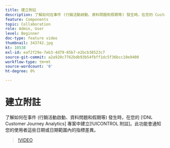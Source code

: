 ```yaml
---
title: 建立附註
description: 了解如何在事件 (行銷活動啟動、資料問題和假期等) 發生時，在您的 Customer Journey Analytics 專案中建立附註。此功能會通知您的使用者這些日期或日期範圍內的指標差異。
feature: Components
topic: Collaboration
role: Admin, User
level: Beginner
doc-type: feature video
thumbnail: 343742.jpg
kt: 10538
exl-id: eaf2f29e-7eb3-4d79-85b7-e2bcb38523c7
source-git-commit: a2a920c7762bdb93b54fbff1dc5f36bcc10e9400
workflow-type: tm+mt
source-wordcount: '0'
ht-degree: 0%

---
```


# 建立附註

了解如何在事件 (行銷活動啟動、資料問題和假期等) 發生時，在您的 [!DNL Customer Journey Analytics] 專案中建立[!UICONTROL 附註]。此功能會通知您的使用者這些日期或日期範圍內的指標差異。

>[!VIDEO](https://video.tv.adobe.com/v/343742/?quality=12&learn=on)
